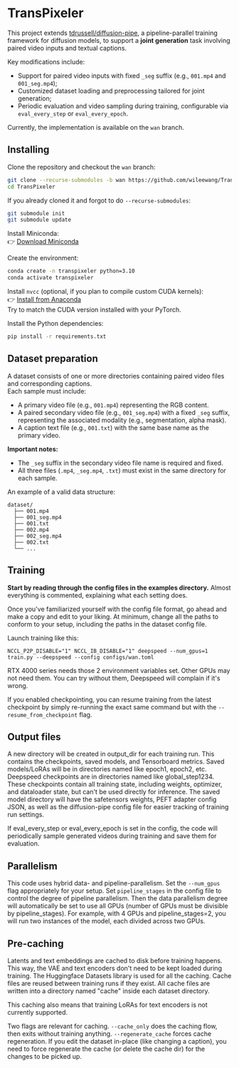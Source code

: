 # TransPixeler

This project extends [tdrussell/diffusion-pipe](https://github.com/tdrussell/diffusion-pipe), a pipeline-parallel training framework for diffusion models, to support a **joint generation** task involving paired video inputs and textual captions.

Key modifications include:

- Support for paired video inputs with fixed `_seg` suffix (e.g., `001.mp4` and `001_seg.mp4`);
- Customized dataset loading and preprocessing tailored for joint generation;
- Periodic evaluation and video sampling during training, configurable via `eval_every_step` or `eval_every_epoch`.

Currently, the implementation is available on the `wan` branch.



## Installing

Clone the repository and checkout the `wan` branch:

```bash
git clone --recurse-submodules -b wan https://github.com/wileewang/TransPixeler.git
cd TransPixeler
```

If you already cloned it and forgot to do `--recurse-submodules`:

```bash
git submodule init
git submodule update
```

Install Miniconda:  
👉 [Download Miniconda](https://docs.anaconda.com/miniconda/)

Create the environment:

```bash
conda create -n transpixeler python=3.10
conda activate transpixeler
```

Install `nvcc` (optional, if you plan to compile custom CUDA kernels):  
👉 [Install from Anaconda](https://anaconda.org/nvidia/cuda-nvcc)  
Try to match the CUDA version installed with your PyTorch.

Install the Python dependencies:

```bash
pip install -r requirements.txt
```


## Dataset preparation

A dataset consists of one or more directories containing paired video files and corresponding captions.  
Each sample must include:

- A primary video file (e.g., `001.mp4`) representing the RGB content.
- A paired secondary video file (e.g., `001_seg.mp4`) with a fixed `_seg` suffix, representing the associated modality (e.g., segmentation, alpha mask).
- A caption text file (e.g., `001.txt`) with the same base name as the primary video.

**Important notes:**

- The `_seg` suffix in the secondary video file name is required and fixed.
- All three files (`.mp4`, `_seg.mp4`, `.txt`) must exist in the same directory for each sample.

An example of a valid data structure:

```
dataset/
  ├── 001.mp4
  ├── 001_seg.mp4
  ├── 001.txt
  ├── 002.mp4
  ├── 002_seg.mp4
  ├── 002.txt
  └── ...
```


## Training
**Start by reading through the config files in the examples directory.** Almost everything is commented, explaining what each setting does.

Once you've familiarized yourself with the config file format, go ahead and make a copy and edit to your liking. At minimum, change all the paths to conform to your setup, including the paths in the dataset config file.

Launch training like this:
```
NCCL_P2P_DISABLE="1" NCCL_IB_DISABLE="1" deepspeed --num_gpus=1 train.py --deepspeed --config configs/wan.toml
```
RTX 4000 series needs those 2 environment variables set. Other GPUs may not need them. You can try without them, Deepspeed will complain if it's wrong.

If you enabled checkpointing, you can resume training from the latest checkpoint by simply re-running the exact same command but with the ```--resume_from_checkpoint``` flag.

## Output files
A new directory will be created in output_dir for each training run. This contains the checkpoints, saved models, and Tensorboard metrics. Saved models/LoRAs will be in directories named like epoch1, epoch2, etc. Deepspeed checkpoints are in directories named like global_step1234. These checkpoints contain all training state, including weights, optimizer, and dataloader state, but can't be used directly for inference. The saved model directory will have the safetensors weights, PEFT adapter config JSON, as well as the diffusion-pipe config file for easier tracking of training run settings.

If eval_every_step or eval_every_epoch is set in the config, the code will periodically sample generated videos during training and save them for evaluation.

## Parallelism
This code uses hybrid data- and pipeline-parallelism. Set the ```--num_gpus``` flag appropriately for your setup. Set ```pipeline_stages``` in the config file to control the degree of pipeline parallelism. Then the data parallelism degree will automatically be set to use all GPUs (number of GPUs must be divisible by pipeline_stages). For example, with 4 GPUs and pipeline_stages=2, you will run two instances of the model, each divided across two GPUs.

## Pre-caching
Latents and text embeddings are cached to disk before training happens. This way, the VAE and text encoders don't need to be kept loaded during training. The Huggingface Datasets library is used for all the caching. Cache files are reused between training runs if they exist. All cache files are written into a directory named "cache" inside each dataset directory.

This caching also means that training LoRAs for text encoders is not currently supported.

Two flags are relevant for caching. ```--cache_only``` does the caching flow, then exits without training anything. ```--regenerate_cache``` forces cache regeneration. If you edit the dataset in-place (like changing a caption), you need to force regenerate the cache (or delete the cache dir) for the changes to be picked up.

<!-- ## Extra
You can check out my [qlora-pipe](https://github.com/tdrussell/qlora-pipe) project, which is basically the same thing as this but for LLMs. -->
